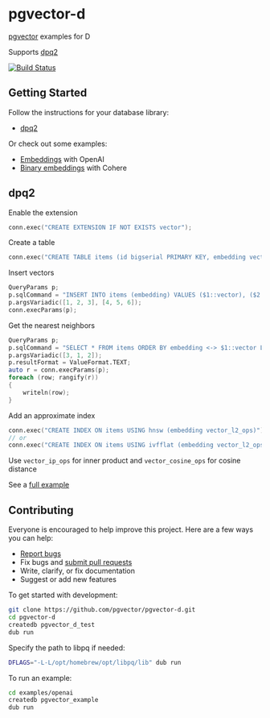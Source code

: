 # pgvector-d

[pgvector](https://github.com/pgvector/pgvector) examples for D

Supports [dpq2](https://github.com/denizzzka/dpq2)

[![Build Status](https://github.com/pgvector/pgvector-d/actions/workflows/build.yml/badge.svg)](https://github.com/pgvector/pgvector-d/actions)

## Getting Started

Follow the instructions for your database library:

- [dpq2](#dpq2)

Or check out some examples:

- [Embeddings](examples/openai/source/app.d) with OpenAI
- [Binary embeddings](examples/cohere/source/app.d) with Cohere

## dpq2

Enable the extension

```d
conn.exec("CREATE EXTENSION IF NOT EXISTS vector");
```

Create a table

```d
conn.exec("CREATE TABLE items (id bigserial PRIMARY KEY, embedding vector(3))");
```

Insert vectors

```d
QueryParams p;
p.sqlCommand = "INSERT INTO items (embedding) VALUES ($1::vector), ($2::vector)";
p.argsVariadic([1, 2, 3], [4, 5, 6]);
conn.execParams(p);
```

Get the nearest neighbors

```d
QueryParams p;
p.sqlCommand = "SELECT * FROM items ORDER BY embedding <-> $1::vector LIMIT 5";
p.argsVariadic([3, 1, 2]);
p.resultFormat = ValueFormat.TEXT;
auto r = conn.execParams(p);
foreach (row; rangify(r))
{
    writeln(row);
}
```

Add an approximate index

```d
conn.exec("CREATE INDEX ON items USING hnsw (embedding vector_l2_ops)");
// or
conn.exec("CREATE INDEX ON items USING ivfflat (embedding vector_l2_ops) WITH (lists = 100)");
```

Use `vector_ip_ops` for inner product and `vector_cosine_ops` for cosine distance

See a [full example](source/app.d)

## Contributing

Everyone is encouraged to help improve this project. Here are a few ways you can help:

- [Report bugs](https://github.com/pgvector/pgvector-d/issues)
- Fix bugs and [submit pull requests](https://github.com/pgvector/pgvector-d/pulls)
- Write, clarify, or fix documentation
- Suggest or add new features

To get started with development:

```sh
git clone https://github.com/pgvector/pgvector-d.git
cd pgvector-d
createdb pgvector_d_test
dub run
```

Specify the path to libpq if needed:

```sh
DFLAGS="-L-L/opt/homebrew/opt/libpq/lib" dub run
```

To run an example:

```sh
cd examples/openai
createdb pgvector_example
dub run
```
